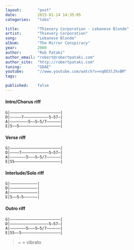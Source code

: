```yaml
---
layout:       "post"
date:         2015-01-14 14:35:05
categories:   "tabs"

title:        "Thievery Corporation - Lebanese Blonde"
artist:       "Thievery Corporation"
song:         "Lebanese Blonde"
album:        "The Mirror Conspiracy"
year:         2000
author:       "Rob Pataki"
author_email: "robert@robertpataki.com"
author_site:  "http://robertpataki.com"
tuning:       "GDAE"
youtube:      "//www.youtube.com/watch?v=nq0ESlJhvBM"
tags:         

published:    false
---
```


#### Intro/Chorus riff
```
G|——————————————————————|
D|—————7———————————5—57—|
A|————————5~—5—5/7——————|
E|5~—5——————————————————|
```

#### Verse riff

```
G|——————————————————————|
D|————7————————————5—57—|
A|———————5———5—5/7——————|
E|55————————————————————|
```

#### Interlude/Solo riff
```
G|————————————|
D|————————————|
A|————————————|
E|5——5—5——————|
```

#### Outro riff
```
G|——————————————————————|
D|—————————————————5—57—|
A|———————5———5—5/7——————|
E|55——5—————————————————|
```

> ~ = vibrato